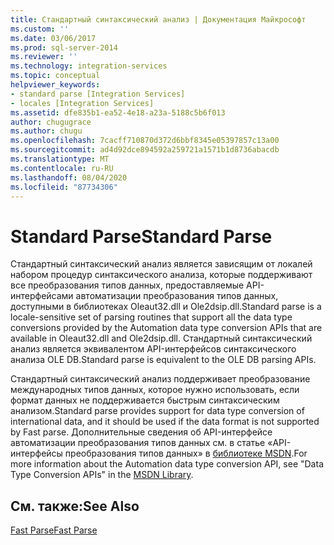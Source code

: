 ```yaml
---
title: Стандартный синтаксический анализ | Документация Майкрософт
ms.custom: ''
ms.date: 03/06/2017
ms.prod: sql-server-2014
ms.reviewer: ''
ms.technology: integration-services
ms.topic: conceptual
helpviewer_keywords:
- standard parse [Integration Services]
- locales [Integration Services]
ms.assetid: dfe835b1-ea52-4e18-a23a-5188c5b6f013
author: chugugrace
ms.author: chugu
ms.openlocfilehash: 7cacff710870d372d6bbf8345e05397857c13a00
ms.sourcegitcommit: ad4d92dce894592a259721a1571b1d8736abacdb
ms.translationtype: MT
ms.contentlocale: ru-RU
ms.lasthandoff: 08/04/2020
ms.locfileid: "87734306"
---
```

# <a name="standard-parse"></a><span data-ttu-id="0d4aa-102">Standard Parse</span><span class="sxs-lookup"><span data-stu-id="0d4aa-102">Standard Parse</span></span>
  <span data-ttu-id="0d4aa-103">Стандартный синтаксический анализ является зависящим от локалей набором процедур синтаксического анализа, которые поддерживают все преобразования типов данных, предоставляемые API-интерфейсами автоматизации преобразования типов данных, доступными в библиотеках Oleaut32.dll и Ole2dsip.dll.</span><span class="sxs-lookup"><span data-stu-id="0d4aa-103">Standard parse is a locale-sensitive set of parsing routines that support all the data type conversions provided by the Automation data type conversion APIs that are available in Oleaut32.dll and Ole2dsip.dll.</span></span> <span data-ttu-id="0d4aa-104">Стандартный синтаксический анализ является эквивалентом API-интерфейсов синтаксического анализа OLE DB.</span><span class="sxs-lookup"><span data-stu-id="0d4aa-104">Standard parse is equivalent to the OLE DB parsing APIs.</span></span>  
  
 <span data-ttu-id="0d4aa-105">Стандартный синтаксический анализ поддерживает преобразование международных типов данных, которое нужно использовать, если формат данных не поддерживается быстрым синтаксическим анализом.</span><span class="sxs-lookup"><span data-stu-id="0d4aa-105">Standard parse provides support for data type conversion of international data, and it should be used if the data format is not supported by Fast parse.</span></span> <span data-ttu-id="0d4aa-106">Дополнительные сведения об API-интерфейсе автоматизации преобразования типов данных см. в статье «API-интерфейсы преобразования типов данных» в [библиотеке MSDN](https://go.microsoft.com/fwlink/?LinkId=79427).</span><span class="sxs-lookup"><span data-stu-id="0d4aa-106">For more information about the Automation data type conversion API, see "Data Type Conversion APIs" in the [MSDN Library](https://go.microsoft.com/fwlink/?LinkId=79427).</span></span>  
  
## <a name="see-also"></a><span data-ttu-id="0d4aa-107">См. также:</span><span class="sxs-lookup"><span data-stu-id="0d4aa-107">See Also</span></span>  
 [<span data-ttu-id="0d4aa-108">Fast Parse</span><span class="sxs-lookup"><span data-stu-id="0d4aa-108">Fast Parse</span></span>](../../2014/integration-services/fast-parse.md)  
  
  
